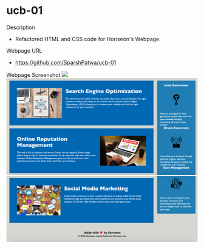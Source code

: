 # ucb-01
Description
- Refactored HTML and CSS code for Horiseon's Webpage.

Webpage URL
-  https://github.com/SparshPatwa/ucb-01

Webpage Screenshot
![](screenshots/Screenshot_0.png)
![](screenshots/Screenshot_1.png)
![](screenshots/Screenshot_2.png)